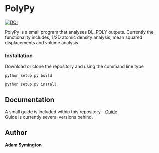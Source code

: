 # PolyPy
   
[![DOI](https://zenodo.org/badge/138055040.svg)](https://zenodo.org/badge/latestdoi/138055040)

PolyPy is a small program that analyses DL_POLY outputs. Currently the functionality includes, 1/2D atomic density analysis, mean squared displacements and volume analysis. 


### Installation

Download or clone the repository and using the command line type

```
python setup.py build

python setup.py install
```

## Documentation  
  
A small guide is included within this repository - [Guide](https://github.com/symmy596/PolyPy/blob/master/Guide.md)  
Guide is currently several versions behind.

## Author
**Adam Symington** 


